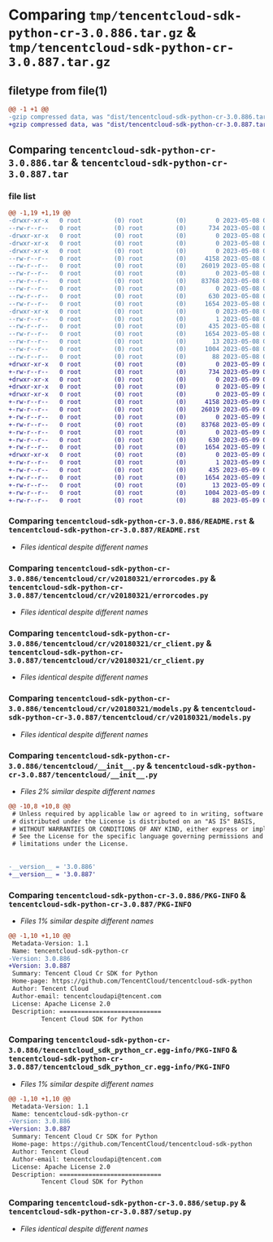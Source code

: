 # Comparing `tmp/tencentcloud-sdk-python-cr-3.0.886.tar.gz` & `tmp/tencentcloud-sdk-python-cr-3.0.887.tar.gz`

## filetype from file(1)

```diff
@@ -1 +1 @@
-gzip compressed data, was "dist/tencentcloud-sdk-python-cr-3.0.886.tar", last modified: Mon May  8 03:11:40 2023, max compression
+gzip compressed data, was "dist/tencentcloud-sdk-python-cr-3.0.887.tar", last modified: Tue May  9 02:41:57 2023, max compression
```

## Comparing `tencentcloud-sdk-python-cr-3.0.886.tar` & `tencentcloud-sdk-python-cr-3.0.887.tar`

### file list

```diff
@@ -1,19 +1,19 @@
-drwxr-xr-x   0 root         (0) root         (0)        0 2023-05-08 03:11:40.000000 tencentcloud-sdk-python-cr-3.0.886/
--rw-r--r--   0 root         (0) root         (0)      734 2023-05-08 03:11:40.000000 tencentcloud-sdk-python-cr-3.0.886/README.rst
-drwxr-xr-x   0 root         (0) root         (0)        0 2023-05-08 03:11:40.000000 tencentcloud-sdk-python-cr-3.0.886/tencentcloud/
-drwxr-xr-x   0 root         (0) root         (0)        0 2023-05-08 03:11:40.000000 tencentcloud-sdk-python-cr-3.0.886/tencentcloud/cr/
-drwxr-xr-x   0 root         (0) root         (0)        0 2023-05-08 03:11:40.000000 tencentcloud-sdk-python-cr-3.0.886/tencentcloud/cr/v20180321/
--rw-r--r--   0 root         (0) root         (0)     4158 2023-05-08 03:11:40.000000 tencentcloud-sdk-python-cr-3.0.886/tencentcloud/cr/v20180321/errorcodes.py
--rw-r--r--   0 root         (0) root         (0)    26019 2023-05-08 03:11:40.000000 tencentcloud-sdk-python-cr-3.0.886/tencentcloud/cr/v20180321/cr_client.py
--rw-r--r--   0 root         (0) root         (0)        0 2023-05-08 03:11:40.000000 tencentcloud-sdk-python-cr-3.0.886/tencentcloud/cr/v20180321/__init__.py
--rw-r--r--   0 root         (0) root         (0)    83768 2023-05-08 03:11:40.000000 tencentcloud-sdk-python-cr-3.0.886/tencentcloud/cr/v20180321/models.py
--rw-r--r--   0 root         (0) root         (0)        0 2023-05-08 03:11:40.000000 tencentcloud-sdk-python-cr-3.0.886/tencentcloud/cr/__init__.py
--rw-r--r--   0 root         (0) root         (0)      630 2023-05-08 03:11:40.000000 tencentcloud-sdk-python-cr-3.0.886/tencentcloud/__init__.py
--rw-r--r--   0 root         (0) root         (0)     1654 2023-05-08 03:11:40.000000 tencentcloud-sdk-python-cr-3.0.886/PKG-INFO
-drwxr-xr-x   0 root         (0) root         (0)        0 2023-05-08 03:11:40.000000 tencentcloud-sdk-python-cr-3.0.886/tencentcloud_sdk_python_cr.egg-info/
--rw-r--r--   0 root         (0) root         (0)        1 2023-05-08 03:11:40.000000 tencentcloud-sdk-python-cr-3.0.886/tencentcloud_sdk_python_cr.egg-info/dependency_links.txt
--rw-r--r--   0 root         (0) root         (0)      435 2023-05-08 03:11:40.000000 tencentcloud-sdk-python-cr-3.0.886/tencentcloud_sdk_python_cr.egg-info/SOURCES.txt
--rw-r--r--   0 root         (0) root         (0)     1654 2023-05-08 03:11:40.000000 tencentcloud-sdk-python-cr-3.0.886/tencentcloud_sdk_python_cr.egg-info/PKG-INFO
--rw-r--r--   0 root         (0) root         (0)       13 2023-05-08 03:11:40.000000 tencentcloud-sdk-python-cr-3.0.886/tencentcloud_sdk_python_cr.egg-info/top_level.txt
--rw-r--r--   0 root         (0) root         (0)     1004 2023-05-08 03:11:40.000000 tencentcloud-sdk-python-cr-3.0.886/setup.py
--rw-r--r--   0 root         (0) root         (0)       88 2023-05-08 03:11:40.000000 tencentcloud-sdk-python-cr-3.0.886/setup.cfg
+drwxr-xr-x   0 root         (0) root         (0)        0 2023-05-09 02:41:57.000000 tencentcloud-sdk-python-cr-3.0.887/
+-rw-r--r--   0 root         (0) root         (0)      734 2023-05-09 02:41:57.000000 tencentcloud-sdk-python-cr-3.0.887/README.rst
+drwxr-xr-x   0 root         (0) root         (0)        0 2023-05-09 02:41:57.000000 tencentcloud-sdk-python-cr-3.0.887/tencentcloud/
+drwxr-xr-x   0 root         (0) root         (0)        0 2023-05-09 02:41:57.000000 tencentcloud-sdk-python-cr-3.0.887/tencentcloud/cr/
+drwxr-xr-x   0 root         (0) root         (0)        0 2023-05-09 02:41:57.000000 tencentcloud-sdk-python-cr-3.0.887/tencentcloud/cr/v20180321/
+-rw-r--r--   0 root         (0) root         (0)     4158 2023-05-09 02:41:57.000000 tencentcloud-sdk-python-cr-3.0.887/tencentcloud/cr/v20180321/errorcodes.py
+-rw-r--r--   0 root         (0) root         (0)    26019 2023-05-09 02:41:57.000000 tencentcloud-sdk-python-cr-3.0.887/tencentcloud/cr/v20180321/cr_client.py
+-rw-r--r--   0 root         (0) root         (0)        0 2023-05-09 02:41:57.000000 tencentcloud-sdk-python-cr-3.0.887/tencentcloud/cr/v20180321/__init__.py
+-rw-r--r--   0 root         (0) root         (0)    83768 2023-05-09 02:41:57.000000 tencentcloud-sdk-python-cr-3.0.887/tencentcloud/cr/v20180321/models.py
+-rw-r--r--   0 root         (0) root         (0)        0 2023-05-09 02:41:57.000000 tencentcloud-sdk-python-cr-3.0.887/tencentcloud/cr/__init__.py
+-rw-r--r--   0 root         (0) root         (0)      630 2023-05-09 02:41:57.000000 tencentcloud-sdk-python-cr-3.0.887/tencentcloud/__init__.py
+-rw-r--r--   0 root         (0) root         (0)     1654 2023-05-09 02:41:57.000000 tencentcloud-sdk-python-cr-3.0.887/PKG-INFO
+drwxr-xr-x   0 root         (0) root         (0)        0 2023-05-09 02:41:57.000000 tencentcloud-sdk-python-cr-3.0.887/tencentcloud_sdk_python_cr.egg-info/
+-rw-r--r--   0 root         (0) root         (0)        1 2023-05-09 02:41:57.000000 tencentcloud-sdk-python-cr-3.0.887/tencentcloud_sdk_python_cr.egg-info/dependency_links.txt
+-rw-r--r--   0 root         (0) root         (0)      435 2023-05-09 02:41:57.000000 tencentcloud-sdk-python-cr-3.0.887/tencentcloud_sdk_python_cr.egg-info/SOURCES.txt
+-rw-r--r--   0 root         (0) root         (0)     1654 2023-05-09 02:41:57.000000 tencentcloud-sdk-python-cr-3.0.887/tencentcloud_sdk_python_cr.egg-info/PKG-INFO
+-rw-r--r--   0 root         (0) root         (0)       13 2023-05-09 02:41:57.000000 tencentcloud-sdk-python-cr-3.0.887/tencentcloud_sdk_python_cr.egg-info/top_level.txt
+-rw-r--r--   0 root         (0) root         (0)     1004 2023-05-09 02:41:57.000000 tencentcloud-sdk-python-cr-3.0.887/setup.py
+-rw-r--r--   0 root         (0) root         (0)       88 2023-05-09 02:41:57.000000 tencentcloud-sdk-python-cr-3.0.887/setup.cfg
```

### Comparing `tencentcloud-sdk-python-cr-3.0.886/README.rst` & `tencentcloud-sdk-python-cr-3.0.887/README.rst`

 * *Files identical despite different names*

### Comparing `tencentcloud-sdk-python-cr-3.0.886/tencentcloud/cr/v20180321/errorcodes.py` & `tencentcloud-sdk-python-cr-3.0.887/tencentcloud/cr/v20180321/errorcodes.py`

 * *Files identical despite different names*

### Comparing `tencentcloud-sdk-python-cr-3.0.886/tencentcloud/cr/v20180321/cr_client.py` & `tencentcloud-sdk-python-cr-3.0.887/tencentcloud/cr/v20180321/cr_client.py`

 * *Files identical despite different names*

### Comparing `tencentcloud-sdk-python-cr-3.0.886/tencentcloud/cr/v20180321/models.py` & `tencentcloud-sdk-python-cr-3.0.887/tencentcloud/cr/v20180321/models.py`

 * *Files identical despite different names*

### Comparing `tencentcloud-sdk-python-cr-3.0.886/tencentcloud/__init__.py` & `tencentcloud-sdk-python-cr-3.0.887/tencentcloud/__init__.py`

 * *Files 2% similar despite different names*

```diff
@@ -10,8 +10,8 @@
 # Unless required by applicable law or agreed to in writing, software
 # distributed under the License is distributed on an "AS IS" BASIS,
 # WITHOUT WARRANTIES OR CONDITIONS OF ANY KIND, either express or implied.
 # See the License for the specific language governing permissions and
 # limitations under the License.
 
 
-__version__ = '3.0.886'
+__version__ = '3.0.887'
```

### Comparing `tencentcloud-sdk-python-cr-3.0.886/PKG-INFO` & `tencentcloud-sdk-python-cr-3.0.887/PKG-INFO`

 * *Files 1% similar despite different names*

```diff
@@ -1,10 +1,10 @@
 Metadata-Version: 1.1
 Name: tencentcloud-sdk-python-cr
-Version: 3.0.886
+Version: 3.0.887
 Summary: Tencent Cloud Cr SDK for Python
 Home-page: https://github.com/TencentCloud/tencentcloud-sdk-python
 Author: Tencent Cloud
 Author-email: tencentcloudapi@tencent.com
 License: Apache License 2.0
 Description: ============================
         Tencent Cloud SDK for Python
```

### Comparing `tencentcloud-sdk-python-cr-3.0.886/tencentcloud_sdk_python_cr.egg-info/PKG-INFO` & `tencentcloud-sdk-python-cr-3.0.887/tencentcloud_sdk_python_cr.egg-info/PKG-INFO`

 * *Files 1% similar despite different names*

```diff
@@ -1,10 +1,10 @@
 Metadata-Version: 1.1
 Name: tencentcloud-sdk-python-cr
-Version: 3.0.886
+Version: 3.0.887
 Summary: Tencent Cloud Cr SDK for Python
 Home-page: https://github.com/TencentCloud/tencentcloud-sdk-python
 Author: Tencent Cloud
 Author-email: tencentcloudapi@tencent.com
 License: Apache License 2.0
 Description: ============================
         Tencent Cloud SDK for Python
```

### Comparing `tencentcloud-sdk-python-cr-3.0.886/setup.py` & `tencentcloud-sdk-python-cr-3.0.887/setup.py`

 * *Files identical despite different names*

